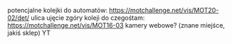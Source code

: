 potencjalne kolejki do automatów: https://motchallenge.net/vis/MOT20-02/det/
ulica ujęcie zgóry koleji do czegośtam: https://motchallenge.net/vis/MOT16-03
kamery webowe? (znane miejśce, jakiś sklep)
YT
